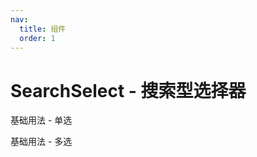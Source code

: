 ```yaml
---
nav:
  title: 组件
  order: 1
---
```


# SearchSelect - 搜索型选择器

基础用法 - 单选
<code src="./demos/basic"></code>

基础用法 - 多选

<code src="./demos/multiple"></code>